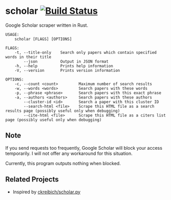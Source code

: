 # scholar [![Build Status](https://travis-ci.org/ordovicia/scholar.svg?branch=master)](https://travis-ci.org/ordovicia/scholar)

Google Scholar scraper written in Rust.

```
USAGE:
    scholar [FLAGS] [OPTIONS]

FLAGS:
    -t, --title-only    Search only papers which contain specified words in their title
        --json          Output in JSON format
    -h, --help          Prints help information
    -V, --version       Prints version information

OPTIONS:
    -c, --count <count>         Maximum number of search results
    -w, --words <words>         Search papers with these words
    -p, --phrase <phrase>       Search papers with this exact phrase
    -a, --authors <authors>     Search papers with these authors
        --cluster-id <id>       Search a paper with this cluster ID
        --search-html <file>    Scrape this HTML file as a search results page (possibly useful only when debugging)
        --cite-html <file>      Scrape this HTML file as a citers list page (possibly useful only when debugging)
```

## Note

If you send requests too frequently, Google Scholar will block your access temporarily.
I will not offer any workaround for this situation.

Currently, this program outputs nothing when blocked.

## Related Projects

* Inspired by [ckreibich/scholar.py](https://github.com/ckreibich/scholar.py)
